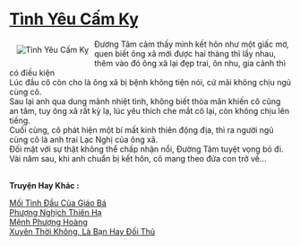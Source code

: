 <a href="https://utruyen.com/tinh-yeu-cam-ky/25366/" title="Tình Yêu Cấm Kỵ"><h1>Tình Yêu Cấm Kỵ</h1></a><div style="display:table"><img align="right" style="float: left; padding: 10px;" src="https://utruyen.com/images/story/200x260/tinh-yeu-cam-ky.jpg" alt="Tình Yêu Cấm Kỵ">Đương Tâm cảm thấy mình kết hôn như một giấc mơ, quen biết ông xã mới được hai tháng thì lấy nhau, thêm vào đó ông xã lại đẹp trai, ôn nhu, gia cảnh thì có điều kiện<br> Lúc đầu cô còn cho là ông xã bị bệnh không tiện nói, cứ mãi không chịu ngủ cùng cô.<br> Sau lại anh qua dung mãnh nhiệt tình, không biết thỏa mãn khiến cô cũng an tâm, tuy ông xã rất kỳ lạ, lúc yêu thích che mắt cô lại, còn không chịu lên tiếng.<br> Cuối cùng, cô phát hiện một bí mất kinh thiên động địa, thì ra người ngủ cùng cô là anh trai Lạc Nghị của ông xã.<br> Đối mặt với sự thật không thể chấp nhận nổi, Đường Tâm tuyệt vọng bỏ đi.<br> Vài năm sau, khi anh chuẩn bị kết hôn, cô mang theo đứa con trở về…</div><p><br><b>Truyện Hay Khác :</b></p><a href="https://utruyen.com/moi-tinh-dau-cua-giao-ba/19292/" alt="Mối Tình Đầu Của Giáo Bá">Mối Tình Đầu Của Giáo Bá</a><br/><a href="https://truyenhot2019.blogspot.com/2019/12/phuong-nghich-thien-ha.html" alt="Phượng Nghịch Thiên Hạ">Phượng Nghịch Thiên Hạ</a><br/><a href="https://github.com/quanluxury/truyenhot/tree/master/truyenhay/4868/" alt="Mệnh Phượng Hoàng">Mệnh Phượng Hoàng</a><br/><a href="https://github.com/mlquan/truyenhay/tree/master/truyenhay/19466/" alt="Xuyên Thời Không, Là Bạn Hay Đối Thủ">Xuyên Thời Không, Là Bạn Hay Đối Thủ</a><br/>